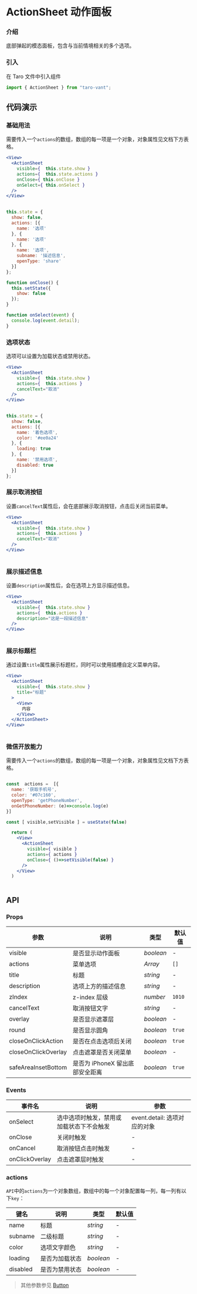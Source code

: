 # ActionSheet 动作面板

### 介绍

底部弹起的模态面板，包含与当前情境相关的多个选项。

### 引入

在 Taro 文件中引入组件

```js
import { ActionSheet } from "taro-vant"; 
```

## 代码演示

### 基础用法

需要传入一个`actions`的数组，数组的每一项是一个对象，对象属性见文档下方表格。

```jsx
<View>
  <ActionSheet
    visible={  this.state.show }
    actions={  this.state.actions }
    onClose={ this.onClose }
    onSelect={ this.onSelect }
  />
</View>
 
```

```js
this.state = {
  show: false,
  actions: [{
    name: '选项'
  }, {
    name: '选项'
  }, {
    name: '选项',
    subname: '描述信息',
    openType: 'share'
  }]
};

function onClose() {
  this.setState({
    show: false
  });
}

function onSelect(event) {
  console.log(event.detail);
} 
```

### 选项状态

选项可以设置为加载状态或禁用状态。

```jsx
<View>
  <ActionSheet
    visible={  this.state.show }
    actions={  this.actions }
    cancelText="取消"
  />
</View>
 
```

```js
this.state = {
  show: false,
  actions: [{
    name: '着色选项',
    color: '#ee0a24'
  }, {
    loading: true
  }, {
    name: '禁用选项',
    disabled: true
  }]
}; 
```

### 展示取消按钮

设置`cancelText`属性后，会在底部展示取消按钮，点击后关闭当前菜单。

```jsx
<View>
  <ActionSheet
    visible={  this.state.show }
    actions={  this.actions }
    cancelText="取消"
  />
</View>
 
```

### 展示描述信息

设置`description`属性后，会在选项上方显示描述信息。

```jsx
<View>
  <ActionSheet
    visible={  this.state.show }
    actions={  this.actions }
    description="这是一段描述信息"
  />
</View>
 
```

### 展示标题栏

通过设置`title`属性展示标题栏，同时可以使用插槽自定义菜单内容。

```jsx
<View>
  <ActionSheet
    visible={  this.state.show }
    title="标题"
  >
    <View>
      内容
    </View>
  </ActionSheet>
</View>
 
```

### 微信开放能力

需要传入一个`actions`的数组，数组的每一项是一个对象，对象属性见文档下方表格。

```jsx

const  actions =  [{
  name: '获取手机号',
  color: '#07c160',
  openType: 'getPhoneNumber',
  onGetPhoneNumber: (e)=>console.log(e)
}]

const [ visible,setVisible ] = useState(false)

  return (
    <View>
      <ActionSheet
        visible={ visible }
        actions={ actions }
        onClose={ ()=>setVisible(false) }
      />
    </View>
  )
 
```

## API

### Props

|  参数  | 说明 | 类型 | 默认值 |
| --- | --- | --- | --- |
|  visible  | 是否显示动作面板 | _boolean_ | - |
|  actions  | 菜单选项 | _Array_ | `[]` |
|  title  | 标题 | _string_ | - |
|  description | 选项上方的描述信息 | _string_ | - |
|  zIndex  | z-index 层级 | _number_ | `1010` |
|  cancelText  | 取消按钮文字 | _string_ | - |
|  overlay  | 是否显示遮罩层 | _boolean_ | - |
|  round  | 是否显示圆角 | _boolean_ | `true` |
|  closeOnClickAction  | 是否在点击选项后关闭 | _boolean_ | `true` |
|  closeOnClickOverlay  | 点击遮罩是否关闭菜单 | _boolean_ | - |
|  safeAreaInsetBottom  | 是否为 iPhoneX 留出底部安全距离 | _boolean_ | `true` |

### Events

|  事件名  | 说明 | 参数 |
| --- | --- | --- |
|  onSelect  | 选中选项时触发，禁用或加载状态下不会触发 | event.detail: 选项对应的对象 |
|  onClose  | 关闭时触发 | - |
|  onCancel  | 取消按钮点击时触发 | - |
|  onClickOverlay  | 点击遮罩层时触发 | - |

### actions

`API`中的`actions`为一个对象数组，数组中的每一个对象配置每一列，每一列有以下`key`：

|  键名  | 说明 | 类型 | 默认值 |
| --- | --- | --- | --- |
|  name  | 标题 | _string_ | - |
|  subname  | 二级标题 | _string_ | - |
|  color  | 选项文字颜色 | _string_ | - |
|  loading  | 是否为加载状态 | _boolean_ | - |
|  disabled  | 是否为禁用状态 | _boolean_ | - |

> 其他参数参见 [Button](https://docs.taro.zone/docs/components/forms/button)
